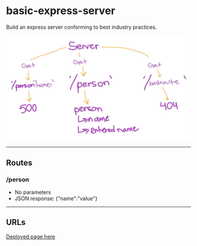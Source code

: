 # basic-express-server

Build an express server conforming to best industry practices.

![simple express app](basic-express-server.JPG)

---

## Routes

### /person

* No parameters
* JSON response: {"name":"value"}

--- 

## URLs

[Deployed page here](https://timegorov-server-deploy-prod.herokuapp.com/)
